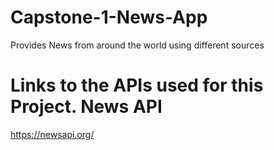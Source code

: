 # Capstone-1-News-App
Provides News from around the world using different sources

# Links to the APIs used for this Project. News API
https://newsapi.org/
